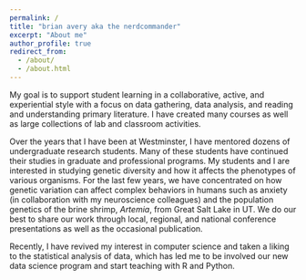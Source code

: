 ```yaml
---
permalink: /
title: "brian avery aka the nerdcommander"
excerpt: "About me"
author_profile: true
redirect_from: 
  - /about/
  - /about.html
---
```


My goal is to support student learning in a collaborative, active, and experiential style with a focus on data gathering, data analysis, and reading and understanding primary literature. I have created many courses as well as large collections of lab and classroom activities.  

Over the years that I have been at Westminster, I have mentored dozens of undergraduate research students. Many of these students have continued their studies in graduate and professional programs. My students and I are interested in studying genetic diversity and how it affects the phenotypes of various organisms. For the last few years, we have concentrated on how genetic variation can affect complex behaviors in humans such as anxiety (in collaboration with my neuroscience colleagues) and the population genetics of the brine shrimp, *Artemia*, from Great Salt Lake in UT. We do our best to share our work through local, regional, and national conference presentations as well as the occasional publication.  

Recently, I have revived my interest in computer science and taken a liking to the statistical analysis of data, which has led me to be involved our new data science program and start teaching with R and Python.
